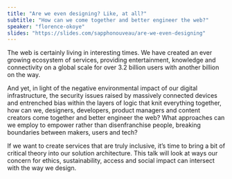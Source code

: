 ```yaml
---
title: "Are we even designing? Like, at all?"
subtitle: "How can we come together and better engineer the web?"
speaker: "florence-okoye"
slides: "https://slides.com/sapphonouveau/are-we-even-designing"
---
```

The web is certainly living in interesting times. We have created an ever growing ecosystem of services, providing entertainment, knowledge and connectivity on a global scale for over 3.2 billion users with another billion on the way.

And yet, in light of the negative environmental impact of our digital infrastructure, the security issues raised by massively connected devices and entrenched bias within the layers of logic that knit everything together, how can we, designers, developers, product managers and content creators come together and better engineer the web? What approaches can we employ to empower rather than disenfranchise people, breaking boundaries between makers, users and tech?

If we want to create services that are truly inclusive, it’s time to bring a bit of critical theory into our solution architecture. This talk will look at ways our concern for ethics, sustainability, access and social impact can intersect with the way we design.
